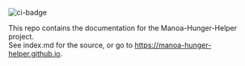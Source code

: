 ![ci-badge](https://github.com/manoa-hunger-helper/manoa-hunger-helper/workflows/manoa-hunger-helper/badge.svg)

This repo contains the documentation for the Manoa-Hunger-Helper project.  
See index.md for the source, or go to https://manoa-hunger-helper.github.io.

